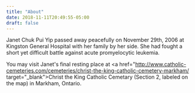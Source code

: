 ```yaml
---
title: "About"
date: 2018-11-11T20:49:55-05:00
draft: false
---
```


Janet Chuk Pui Yip passed away peacefully on November 29th, 2006 at Kingston General Hospital with her family by her side. She had fought a short yet difficult battle against acute promyelocytic leukemia.

You may visit Janet's final resting place at <a href="http://www.catholic-cemeteries.com/cemeteries/christ-the-king-catholic-cemetery-markham/ target="\_blank">Christ the King Catholic Cemetary</a> (Section 2, labeled on the map) in Markham, Ontario.
